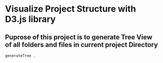 # Visualize Project Structure with D3.js library

## Puprose of this project is to generate Tree View of all folders and files in current project Directory

`generateTree .`
